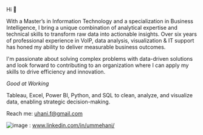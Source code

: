  Hi 👋 

With a Master’s in Information Technology and a specialization in Business Intelligence, I bring a unique combination of analytical expertise and technical skills to transform raw data into actionable insights. Over six years of professional experience in VoIP, data analysis, visualization & IT support has honed my ability to deliver measurable business outcomes.

I'm passionate about solving complex problems with data-driven solutions and look forward to contributing to an organization where I can apply my skills to drive efficiency and innovation.

*Good at Working*

Tableau, Excel, Power BI, Python, and SQL to clean, analyze, and visualize data, enabling strategic decision-making.

Reach me:
uhani.f@gmail.com

![image](https://github.com/user-attachments/assets/7d1a6ad6-0915-4187-a327-04a675f8aef7)
: www.linkedin.com/in/ummehani/

<!---
UmmeHani-07/UmmeHani-07 is a ✨ special ✨ repository because its `README.md` (this file) appears on your GitHub profile.
You can click the Preview link to take a look at your changes.
--->
